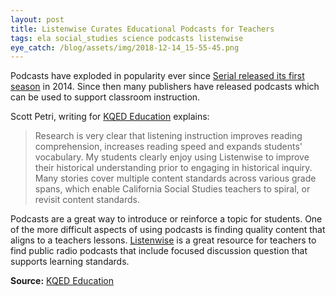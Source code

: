 ```yaml
---
layout: post
title: Listenwise Curates Educational Podcasts for Teachers
tags: ela social_studies science podcasts listenwise
eye_catch: /blog/assets/img/2018-12-14_15-55-45.png
---
```


Podcasts have exploded in popularity ever since [Serial released its first season](https://serialpodcast.org/season-one) in 2014.  Since then many publishers have released podcasts which can be used to support classroom instruction.  

<!--more-->

Scott Petri, writing for [KQED Education](https://ww2.kqed.org/education/2018/12/13/using-listenwise-to-meet-content-standards/) explains:

> Research is very clear that listening instruction improves reading comprehension, increases reading speed and expands students' vocabulary. My students clearly enjoy using Listenwise to improve their historical understanding prior to engaging in historical inquiry. Many stories cover multiple content standards across various grade spans, which enable California Social Studies teachers to spiral, or revisit content standards.

Podcasts are a great way to introduce or reinforce a topic for students.  One of the more difficult aspects of using podcasts is finding quality content that aligns to a teachers lessons.  [Listenwise](https://listenwise.com/) is a great resource for teachers to find public radio podcasts that include focused discussion question that supports learning standards.

**Source:** [KQED Education](https://ww2.kqed.org/education/2018/12/13/using-listenwise-to-meet-content-standards/)
